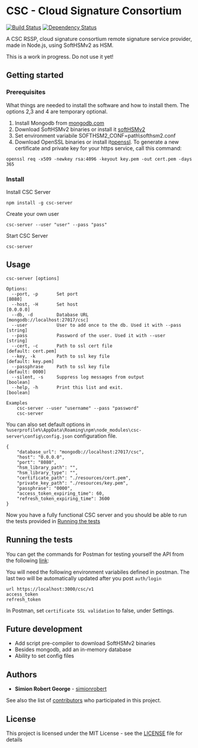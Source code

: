 # CSC - Cloud Signature Consortium

[![Build Status](https://travis-ci.org/simionrobert/cloud-signature-consortium.svg?branch=master)](https://travis-ci.org/simionrobert/cloud-signature-consortium.svg?branch=master) [![Dependency Status](https://david-dm.org/simionrobert/CSC-Framework/status.svg)](https://david-dm.org/simionrobert/CSC-Framework)

A CSC RSSP, cloud signature consortium remote signature service provider, made in Node.js, using SoftHSMv2 as HSM. 

This is a work in progress. Do not use it yet!

## Getting started

### Prerequisites

What things are needed to install the software and how to install them.
The options 2,3 and 4 are temporary optional.

1. Install Mongodb from [mongodb.com](https://www.mongodb.com/download-center/community)
2. Download SoftHSMv2 binaries or install it [softHSMv2](https://github.com/opendnssec/SoftHSMv2)
3. Set environment variabile SOFTHSM2_CONF=path\softhsm2.conf
4. Download OpenSSL binaries or install it[openssl](https://github.com/openssl/openssl). 
To generate a new certificate and private key for your https service, call this command: 
```
openssl req -x509 -newkey rsa:4096 -keyout key.pem -out cert.pem -days 365 
```

### Install
Install CSC Server

```
npm install -g csc-server
```

Create your own user
```
csc-server --user "user" --pass "pass"
```

Start CSC Server
```
csc-server
```


## Usage
```
csc-server [options]

Options:
  --port, -p       Set port                                         [8080]
  --host, -H       Set host                                         [0.0.0.0]
  --db, -d         Database URL                                     [mongodb://localhost:27017/csc]
  --user           User to add once to the db. Used it with --pass  [string]
  --pass           Password of the user. Used it with --user        [string]
  --cert, -c       Path to ssl cert file                            [default: cert.pem]
  --key, -k        Path to ssl key file                             [default: key.pem]
  --passphrase     Path to ssl key file                             [default: 0000]
  --silent, -s     Suppress log messages from output                [boolean]
  --help, -h       Print this list and exit.                        [boolean]

Examples
    csc-server --user "username" --pass "password"
    csc-server
```

You can also set default options in `%userprofile%\AppData\Roaming\npm\node_modules\csc-server\config\config.json` configuration file.
```
{
    "database_url": "mongodb://localhost:27017/csc",
    "host": "0.0.0.0",
    "port": "8080",
    "hsm_library_path": "",
    "hsm_library_type": "",
    "certificate_path": "./resources/cert.pem",
    "private_key_path": "./resources/key.pem",
    "passphrase": "0000",
    "access_token_expiring_time": 60,
    "refresh_token_expiring_time": 3600
}
```
Now you have a fully functional CSC server and you should be able to run the tests provided in [Running the tests](#running-the-tests)


## Running the tests
You can get the commands for Postman for testing yourself the API from the following [link](https://www.getpostman.com/collections/db7edf68afea5e5dec67):

You will need the following environment variabiles defined in postman. The last two will be automatically updated after you post `auth/login`
```
url https://localhost:3000/csc/v1
access_token
refresh_token
```

In Postman, set `certificate SSL validation` to false, under Settings.


## Future development
- Add script pre-compiler to download SoftHSMv2 binaries
- Besides mongodb, add an in-memory database
- Ability to set config files


## Authors
* **Simion Robert George** - [simionrobert](https://github.com/simionrobert)

See also the list of [contributors](https://github.com/simionrobert/CSC-Framework/contributors) who participated in this project.


## License
This project is licensed under the MIT License - see the [LICENSE](LICENSE) file for details